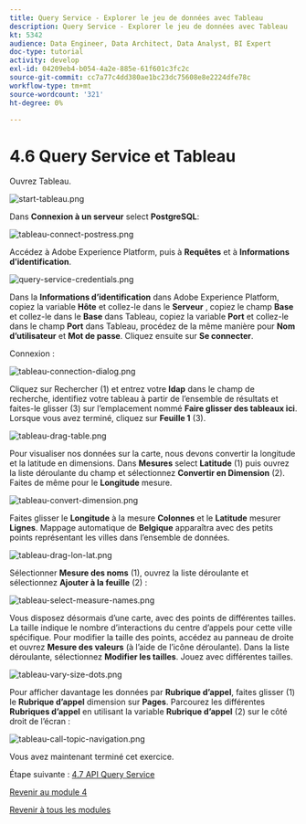 ```yaml
---
title: Query Service - Explorer le jeu de données avec Tableau
description: Query Service - Explorer le jeu de données avec Tableau
kt: 5342
audience: Data Engineer, Data Architect, Data Analyst, BI Expert
doc-type: tutorial
activity: develop
exl-id: 04209eb4-b054-4a2e-885e-61f601c3fc2c
source-git-commit: cc7a77c4dd380ae1bc23dc75608e8e2224dfe78c
workflow-type: tm+mt
source-wordcount: '321'
ht-degree: 0%

---
```


# 4.6 Query Service et Tableau

Ouvrez Tableau.

![start-tableau.png](./images/start-tableau.png)

Dans **Connexion à un serveur** select **PostgreSQL**:

![tableau-connect-postress.png](./images/tableau-connect-postgress.png)

Accédez à Adobe Experience Platform, puis à **Requêtes** et à **Informations d’identification**.

![query-service-credentials.png](./images/query-service-credentials.png)

Dans la **Informations d’identification** dans Adobe Experience Platform, copiez la variable **Hôte** et collez-le dans le **Serveur** , copiez le champ **Base** et collez-le dans le **Base** dans Tableau, copiez la variable **Port** et collez-le dans le champ **Port** dans Tableau, procédez de la même manière pour **Nom d’utilisateur** et **Mot de passe**. Cliquez ensuite sur **Se connecter**.

Connexion :

![tableau-connection-dialog.png](./images/tableau-connection-dialog.png)

Cliquez sur Rechercher (1) et entrez votre **ldap** dans le champ de recherche, identifiez votre tableau à partir de l’ensemble de résultats et faites-le glisser (3) sur l’emplacement nommé **Faire glisser des tableaux ici**. Lorsque vous avez terminé, cliquez sur **Feuille 1** (3).

![tableau-drag-table.png](./images/tableau-drag-table.png)

Pour visualiser nos données sur la carte, nous devons convertir la longitude et la latitude en dimensions. Dans **Mesures** select **Latitude** (1) puis ouvrez la liste déroulante du champ et sélectionnez **Convertir en Dimension** (2). Faites de même pour le **Longitude** mesure.

![tableau-convert-dimension.png](./images/tableau-convert-dimension.png)

Faites glisser le **Longitude** à la mesure **Colonnes** et le **Latitude** mesurer **Lignes**. Mappage automatique de **Belgique** apparaîtra avec des petits points représentant les villes dans l’ensemble de données.

![tableau-drag-lon-lat.png](./images/tableau-drag-lon-lat.png)

Sélectionner **Mesure des noms** (1), ouvrez la liste déroulante et sélectionnez **Ajouter à la feuille** (2) :

![tableau-select-measure-names.png](./images/tableau-select-measure-names.png)

Vous disposez désormais d’une carte, avec des points de différentes tailles. La taille indique le nombre d’interactions du centre d’appels pour cette ville spécifique. Pour modifier la taille des points, accédez au panneau de droite et ouvrez **Mesure des valeurs** (à l’aide de l’icône déroulante). Dans la liste déroulante, sélectionnez **Modifier les tailles**. Jouez avec différentes tailles.

![tableau-vary-size-dots.png](./images/tableau-vary-size-dots.png)

Pour afficher davantage les données par **Rubrique d’appel**, faites glisser (1) le **Rubrique d’appel** dimension sur **Pages**. Parcourez les différentes **Rubriques d’appel** en utilisant la variable **Rubrique d’appel** (2) sur le côté droit de l’écran :

![tableau-call-topic-navigation.png](./images/tableau-call-topic-navigation.png)

Vous avez maintenant terminé cet exercice.

Étape suivante : [4.7 API Query Service](./ex7.md)

[Revenir au module 4](./query-service.md)

[Revenir à tous les modules](../../overview.md)
